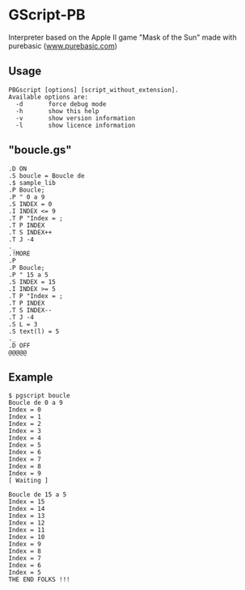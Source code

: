 # GScript-PB
Interpreter based on the Apple II game "Mask of the Sun"
made with purebasic (www.purebasic.com)

## Usage
```
PBGscript [options] [script_without_extension].
Available options are:
  -d       force debug mode
  -h       show this help
  -v       show version information
  -l       show licence information
```
## "boucle.gs"
```
.D ON
.S boucle = Boucle de
.$ sample_lib
.P Boucle;
.P " 0 a 9
.S INDEX = 0
.I INDEX <= 9
.T P "Index = ;
.T P INDEX
.T S INDEX++
.T J -4
._
.!MORE
.P
.P Boucle;
.P " 15 a 5
.S INDEX = 15
.I INDEX >= 5
.T P "Index = ;
.T P INDEX
.T S INDEX--
.T J -4
.S L = 3
.S text(l) = 5
._
.D OFF
@@@@@
```
## Example
```
$ pgscript boucle
Boucle de 0 a 9
Index = 0
Index = 1
Index = 2
Index = 3
Index = 4
Index = 5
Index = 6
Index = 7
Index = 8
Index = 9
[ Waiting ]

Boucle de 15 a 5
Index = 15
Index = 14
Index = 13
Index = 12
Index = 11
Index = 10
Index = 9
Index = 8
Index = 7
Index = 6
Index = 5
THE END FOLKS !!!
```

